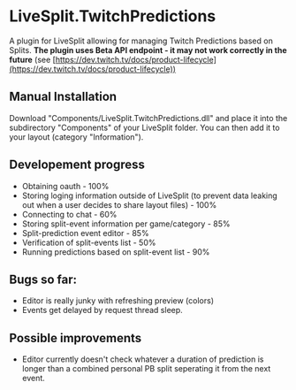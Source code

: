 LiveSplit.TwitchPredictions
=====================
A plugin for LiveSplit allowing for managing Twitch Predictions based on Splits. **The plugin uses Beta API endpoint - it may not work correctly in the future** (see [https://dev.twitch.tv/docs/product-lifecycle](https://dev.twitch.tv/docs/product-lifecycle))

Manual Installation
-------------------
Download "Components/LiveSplit.TwitchPredictions.dll" and place it into the subdirectory "Components" of your LiveSplit folder. You can then add it to your layout (category "Information").

Developement progress
-------------------
* Obtaining oauth - 100%
* Storing loging information outside of LiveSplit (to prevent data leaking out when a user decides to share layout files) - 100%
* Connecting to chat - 60%
* Storing split-event information per game/category - 85%
* Split-prediction event editor - 85%
* Verification of split-events list - 50%
* Running predictions based on split-event list - 90%

Bugs so far:
-------------------
* Editor is really junky with refreshing preview (colors)
* Events get delayed by request thread sleep.

Possible improvements
-------------------
* Editor currently doesn't check whatever a duration of prediction is longer than a combined personal PB split seperating it from the next event.
